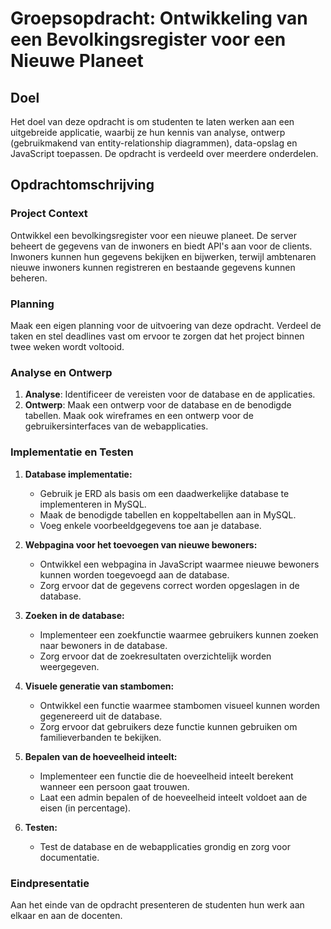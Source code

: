# Groepsopdracht: Ontwikkeling van een Bevolkingsregister voor een Nieuwe Planeet

## Doel
Het doel van deze opdracht is om studenten te laten werken aan een uitgebreide applicatie, waarbij ze hun kennis van analyse, ontwerp (gebruikmakend van entity-relationship diagrammen), data-opslag en JavaScript toepassen. De opdracht is verdeeld over meerdere onderdelen.

## Opdrachtomschrijving
### Project Context
Ontwikkel een bevolkingsregister voor een nieuwe planeet. De server beheert de gegevens van de inwoners en biedt API's aan voor de clients. Inwoners kunnen hun gegevens bekijken en bijwerken, terwijl ambtenaren nieuwe inwoners kunnen registreren en bestaande gegevens kunnen beheren.

### Planning
Maak een eigen planning voor de uitvoering van deze opdracht. Verdeel de taken en stel deadlines vast om ervoor te zorgen dat het project binnen twee weken wordt voltooid.

### Analyse en Ontwerp
1. **Analyse**: Identificeer de vereisten voor de database en de applicaties.
2. **Ontwerp**: Maak een ontwerp voor de database en de benodigde tabellen. Maak ook wireframes en een ontwerp voor de gebruikersinterfaces van de webapplicaties.

### Implementatie en Testen
1. **Database implementatie:**
   - Gebruik je ERD als basis om een daadwerkelijke database te implementeren in MySQL.
   - Maak de benodigde tabellen en koppeltabellen aan in MySQL.
   - Voeg enkele voorbeeldgegevens toe aan je database.

2. **Webpagina voor het toevoegen van nieuwe bewoners:**
   - Ontwikkel een webpagina in JavaScript waarmee nieuwe bewoners kunnen worden toegevoegd aan de database.
   - Zorg ervoor dat de gegevens correct worden opgeslagen in de database.

3. **Zoeken in de database:**
   - Implementeer een zoekfunctie waarmee gebruikers kunnen zoeken naar bewoners in de database.
   - Zorg ervoor dat de zoekresultaten overzichtelijk worden weergegeven.

4. **Visuele generatie van stambomen:**
   - Ontwikkel een functie waarmee stambomen visueel kunnen worden gegenereerd uit de database.
   - Zorg ervoor dat gebruikers deze functie kunnen gebruiken om familieverbanden te bekijken.

5. **Bepalen van de hoeveelheid inteelt:**
   - Implementeer een functie die de hoeveelheid inteelt berekent wanneer een persoon gaat trouwen.
   - Laat een admin bepalen of de hoeveelheid inteelt voldoet aan de eisen (in percentage).

6. **Testen:**
   - Test de database en de webapplicaties grondig en zorg voor documentatie.

### Eindpresentatie
Aan het einde van de opdracht presenteren de studenten hun werk aan elkaar en aan de docenten.